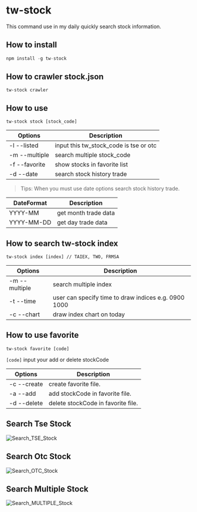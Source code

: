 # tw-stock

This command use in my daily quickly search stock information.

## How to install

```js
npm install -g tw-stock
```

## How to crawler stock.json

```shell
tw-stock crawler
```

## How to use

```shell
tw-stock stock [stock_code]
```

| Options       | Description                            |
| ------------- | -------------------------------------- |
| -l --listed   | input this tw_stock_code is tse or otc |
| -m --multiple  | search multiple stock_code             |
| -f --favorite | show stocks in favorite list           |
| -d --date     | search stock history trade             |

> Tips: When you must use date options search stock history trade.

| DateFormat | Description          |
| ---------- | -------------------- |
| YYYY-MM    | get month trade data |
| YYYY-MM-DD | get day trade data   |

## How to search tw-stock index

```shell
tw-stock index [index] // TAIEX, TWO, FRMSA
```

| Options       | Description                                            |
| ------------- | ------------------------------------------------------ |
| -m --multiple | search multiple index                                  |
| -t --time     | user can specify time to draw indices e.g. 0900 1000   |
| -c --chart    | draw index chart on today                              |

## How to use favorite

```shell
tw-stock favorite [code]
```

`[code]` input your add or delete stockCode

| Options     | Description                        |
| ----------- | ---------------------------------- |
| -c --create | create favorite file.              |
| -a --add    | add stockCode in favorite file.    |
| -d --delete | delete stockCode in favorite file. |

## Search Tse Stock

![Search_TSE_Stock](/images/TSE.png)

## Search Otc Stock

![Search_OTC_Stock](/images/OTC.png)

## Search Multiple Stock

![Search_MULTIPLE_Stock](/images/MULTIPLE.png)
